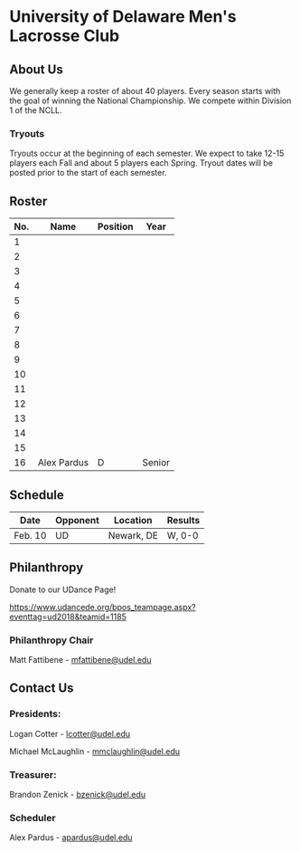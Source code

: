 # University of Delaware Men's Lacrosse Club

## About Us

We generally keep a roster of about 40 players. Every season starts with the goal of winning the National Championship. We compete within Division 1 of the NCLL.

### Tryouts

Tryouts occur at the beginning of each semester. We expect to take 12-15 players each Fall and about 5 players each Spring. Tryout dates will be posted prior to the start of each semester.

## Roster

No. | Name | Position | Year
----|------|----------|-----
1 |
2 |
3 |
4 |
5 |
6 |
7 |
8 |
9 |
10 |
11 |
12 |
13 |
14 |
15 | 
16 | Alex Pardus | D | Senior

## Schedule

Date | Opponent | Location | Results
-----|----------|----------|--------
Feb. 10 | UD | Newark, DE | W, 0-0

## Philanthropy

Donate to our UDance Page!

https://www.udancede.org/bpos_teampage.aspx?eventtag=ud2018&teamid=1185

### Philanthropy Chair

Matt Fattibene - mfattibene@udel.edu

## Contact Us

### Presidents:

Logan Cotter - lcotter@udel.edu

Michael McLaughlin - mmclaughlin@udel.edu

### Treasurer:

Brandon Zenick - bzenick@udel.edu

### Scheduler 

Alex Pardus - apardus@udel.edu

